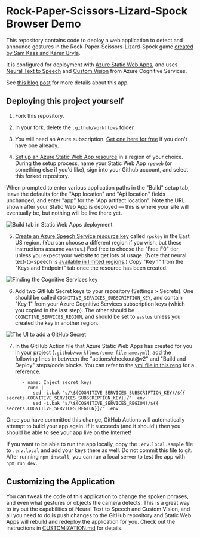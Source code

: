 # Rock-Paper-Scissors-Lizard-Spock Browser Demo

This repository contains code to deploy a web application to detect and announce gestures in the Rock-Paper-Scissors-Lizard-Spock game [created by Sam Kass and Karen Bryla](http://www.samkass.com/theories/RPSSL.html).

It is configured for deployment with [Azure Static Web
Apps](https://docs.microsoft.com/azure/static-web-apps/overview?WT.mc_id=aiml-6206-emwalker),
and uses [Neural Text to
Speech](https://docs.microsoft.com/azure/cognitive-services/speech-service/text-to-speech?WT.mc_id=aiml-6206-emwalker)
and [Custom
Vision](https://docs.microsoft.com/en-us/azure/cognitive-services/custom-vision-service/home?WT.mc_id=aiml-6206-emwalker)
from Azure Cognitive Services.

See [this blog post](https://aka.ms/rpsweb) for more details about this app.

## Deploying this project yourself

1. Fork this repository.

2. In your fork, delete the `.github/workflows` folder.

3. You will need an Azure subscription. [Get one here for free](https://azure.com/free/?WT.mc_id=aiml-6206-emwalker) if you don't have one already.

4. [Set up an Azure Static Web App resource](https://docs.microsoft.com/azure/static-web-apps/getting-started?tabs=vanilla-javascript&WT.mc_id=aiml-6206-emwalker#create-a-static-web-app) in a region of your choice. During the setup process, name your Static Web App `rpsweb` (or something else if you'd like), sign into your Github account, and select this forked repository.

When prompted to enter various application paths in the "Build" setup tab, leave the defaults for the "App location" and "Api location" fields unchanged, and enter "app" for the "App artifact location". Note the URL shown after your Static Web App is deployed — this is where your site will eventually be, but nothing will be live there yet.

![Build tab in Static Web Apps deployment](img/aswa-build-step.png)

5. [Create an Azure Speech Service resource key](https://docs.microsoft.com/azure/cognitive-services/speech-service/get-started?WT.mc_id=aiml-6206-emwalker) called `rpskey` in the East US region. (You can choose a different region if you wish, but these instructions assume `eastus`.) Feel free to choose the "Free F0" tier unless you expect your website to get lots of usage. (Note that neural text-to-speech is [available in limited regions](https://docs.microsoft.com/azure/cognitive-services/speech-service/regions?WT.mc_id=aiml-6206-emwalker#standard-and-neural-voices).) Copy "Key 1" from the "Keys and Endpoint" tab once the resource has been created.

![Finding the Cognitive Services key](img/cogserv-key.png)

6. Add two GitHub Secret keys to your repository (Settings > Secrets). One should be called `COGNITIVE_SERVICES_SUBSCRIPTION_KEY`, and contain "Key 1" from your Azure Cognitive Services subscription keys (which you copied in the last step). The other should be `COGNITIVE_SERVICES_REGION`, and should be set to `eastus` unless you created the key in another region.

![The UI to add a GitHub Secret](img/github-secrets.png)

7. In the GitHub Action file that Azure Static Web Apps has created for you in your project (`.github/workflows/some-filename.yml`), add the following lines in between the "actions/checkout@v2" and "Build and Deploy" steps/code blocks. You can refer to the [yml file in this repo](https://github.com/lazerwalker/neural-tts-sample/blob/main/.github/workflows/azure-static-web-apps-victorious-coast-06aa4f30f.yml#L21-L24) for a reference.

```
      - name: Inject secret keys
        run: |
          sed -i.bak "s/\$(COGNITIVE_SERVICES_SUBSCRIPTION_KEY)/${{ secrets.COGNITIVE_SERVICES_SUBSCRIPTION_KEY}}/" .env
          sed -i.bak "s/\$(COGNITIVE_SERVICES_REGION)/${{ secrets.COGNITIVE_SERVICES_REGION}}/" .env
```

Once you have committed this change, GitHub Actions will automatically attempt to build your app again. If it succeeds (and it should!) then you should be able to see your app live on the Internet!

If you want to be able to run the app locally, copy the `.env.local.sample` file to `.env.local` and add your keys there as well. Do not commit this file to git. After running `npm install`, you can run a local server to test the app with `npm run dev`.

## Customizing the Application

You can tweak the code of this application to change the spoken phrases, and
even what gestures or objects the camera detects. This is a great way to try out
the capabilities of Neural Text to Speech and Custom Vision, and all you need to
do is push changes to the GitHub repository and Static Web Apps will rebuild and
redeploy the application for you. Check out the instructions in
[CUSTOMIZATION.md](CUSTOMIZATION.md) for details.
